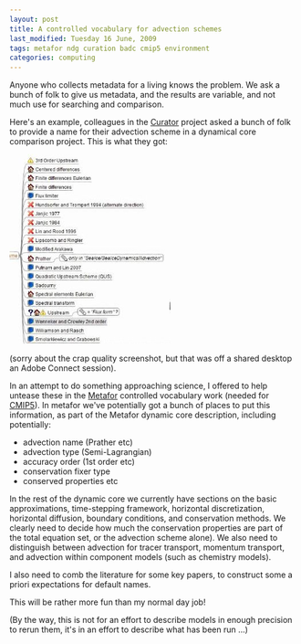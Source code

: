 ```yaml
---
layout: post
title: A controlled vocabulary for advection schemes
last_modified: Tuesday 16 June, 2009
tags: metafor ndg curation badc cmip5 environment
categories: computing
---
```

Anyone who collects metadata for a living knows the problem. We ask a bunch of folk to give us metadata, and the results are variable, and not much use for searching and comparison.

Here's an example, colleagues in the [Curator](http://www.earthsystemcurator.org/) project asked a bunch of folk to provide a name for their advection scheme in a dynamical core comparison project. This is what they got:

![Image: IMAGE: static/2009/06/09/advectionNames.jpg ](/assets/images/2009-06-09-advectionNames.jpg)

(sorry about the crap quality screenshot, but that was off a shared desktop an Adobe Connect session).

In an attempt to do something approaching science, I offered to help untease these in the [Metafor](http://metaforclimate.eu/) controlled vocabulary work (needed for [CMIP5](cmip5)). In metafor we've potentially got a bunch of places to put this information, as part of the Metafor dynamic core description, including potentially:
* advection name (Prather etc)
* advection type (Semi-Lagrangian)
* accuracy order (1st order etc)
* conservation fixer type 
* conserved properties etc 

In the rest of the dynamic core we currently have sections on the basic approximations, time-stepping framework, horizontal discretization, horizontal diffusion, boundary conditions, and conservation methods. We clearly need to decide how much the conservation properties are part of the total equation set, or the advection scheme alone). We also need to distinguish between advection for tracer transport, momentum transport, and advection within component models (such as chemistry models).

I also need to comb the literature for some key papers, to construct some a priori expectations for default names.

This will be rather more fun than my normal day job!

(By the way, this is not for an effort to describe models in enough precision to rerun them, it's in an effort to describe what has been run ...)
